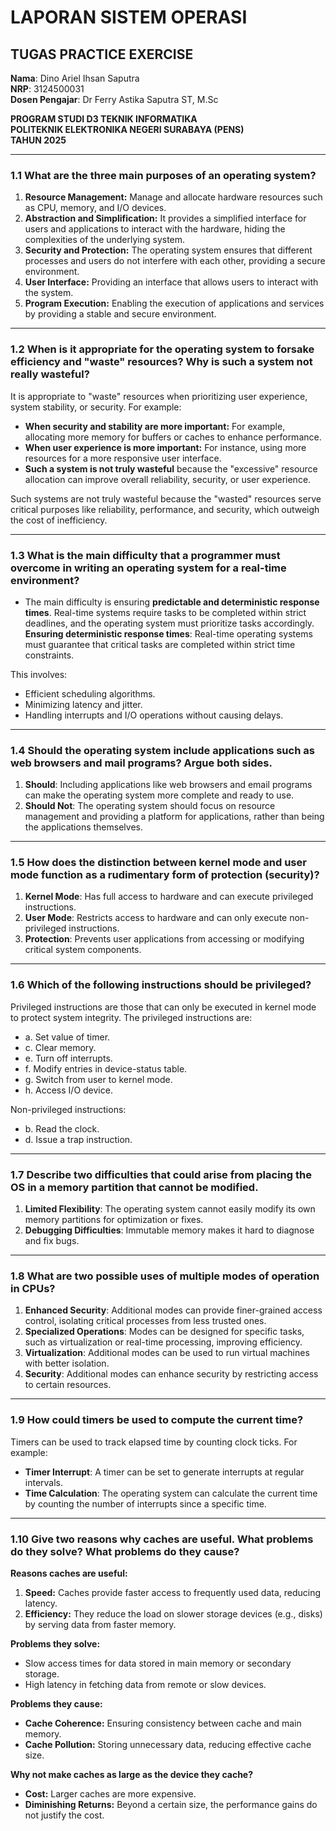 # LAPORAN SISTEM OPERASI  
## TUGAS PRACTICE EXERCISE  

**Nama**: Dino Ariel Ihsan Saputra  
**NRP**: 3124500031  
**Dosen Pengajar**: Dr Ferry Astika Saputra ST, M.Sc  

**PROGRAM STUDI D3 TEKNIK INFORMATIKA**  
**POLITEKNIK ELEKTRONIKA NEGERI SURABAYA (PENS)**  
**TAHUN 2025**  

---

### 1.1 What are the three main purposes of an operating system?

1. **Resource Management:** Manage and allocate hardware resources such as CPU, memory, and I/O devices.
2. **Abstraction and Simplification:** It provides a simplified interface for users and applications to interact with the hardware, hiding the complexities of the underlying system.
3. **Security and Protection:** The operating system ensures that different processes and users do not interfere with each other, providing a secure environment.
4. **User Interface:** Providing an interface that allows users to interact with the system.
5. **Program Execution:** Enabling the execution of applications and services by providing a stable and secure environment.

---

### 1.2 When is it appropriate for the operating system to forsake efficiency and "waste" resources? Why is such a system not really wasteful?

It is appropriate to "waste" resources when prioritizing user experience, system stability, or security. For example:

- **When security and stability are more important:** For example, allocating more memory for buffers or caches to enhance performance.
- **When user experience is more important:** For instance, using more resources for a more responsive user interface.
- **Such a system is not truly wasteful** because the "excessive" resource allocation can improve overall reliability, security, or user experience.

Such systems are not truly wasteful because the "wasted" resources serve critical purposes like reliability, performance, and security, which outweigh the cost of inefficiency.

---

### 1.3 What is the main difficulty that a programmer must overcome in writing an operating system for a real-time environment?

- The main difficulty is ensuring **predictable and deterministic response times**. Real-time systems require tasks to be completed within strict deadlines, and the operating system must prioritize tasks accordingly. **Ensuring deterministic response times**: Real-time operating systems must guarantee that critical tasks are completed within strict time constraints.

This involves:

- Efficient scheduling algorithms.
- Minimizing latency and jitter.
- Handling interrupts and I/O operations without causing delays.

---

### 1.4 Should the operating system include applications such as web browsers and mail programs? Argue both sides.

1. **Should**: Including applications like web browsers and email programs can make the operating system more complete and ready to use.
2. **Should Not**: The operating system should focus on resource management and providing a platform for applications, rather than being the applications themselves.

---

### 1.5 How does the distinction between kernel mode and user mode function as a rudimentary form of protection (security)?

1. **Kernel Mode**: Has full access to hardware and can execute privileged instructions.
2. **User Mode**: Restricts access to hardware and can only execute non-privileged instructions.
3. **Protection**: Prevents user applications from accessing or modifying critical system components.

---

### 1.6 Which of the following instructions should be privileged?

Privileged instructions are those that can only be executed in kernel mode to protect system integrity. The privileged instructions are:

- a. Set value of timer.
- c. Clear memory.
- e. Turn off interrupts.
- f. Modify entries in device-status table.
- g. Switch from user to kernel mode.
- h. Access I/O device.

Non-privileged instructions:

- b. Read the clock.
- d. Issue a trap instruction.

---

### 1.7 Describe two difficulties that could arise from placing the OS in a memory partition that cannot be modified.

1. **Limited Flexibility**: The operating system cannot easily modify its own memory partitions for optimization or fixes.
2. **Debugging Difficulties**: Immutable memory makes it hard to diagnose and fix bugs.

---

### 1.8 What are two possible uses of multiple modes of operation in CPUs?

1. **Enhanced Security**: Additional modes can provide finer-grained access control, isolating critical processes from less trusted ones.
2. **Specialized Operations**: Modes can be designed for specific tasks, such as virtualization or real-time processing, improving efficiency.
3. **Virtualization**: Additional modes can be used to run virtual machines with better isolation.
4. **Security**: Additional modes can enhance security by restricting access to certain resources.

---

### 1.9 How could timers be used to compute the current time?

Timers can be used to track elapsed time by counting clock ticks. For example:

- **Timer Interrupt**: A timer can be set to generate interrupts at regular intervals.
- **Time Calculation**: The operating system can calculate the current time by counting the number of interrupts since a specific time.

---

### 1.10 Give two reasons why caches are useful. What problems do they solve? What problems do they cause?

**Reasons caches are useful:**

1. **Speed:** Caches provide faster access to frequently used data, reducing latency.
2. **Efficiency:** They reduce the load on slower storage devices (e.g., disks) by serving data from faster memory.

**Problems they solve:**

- Slow access times for data stored in main memory or secondary storage.
- High latency in fetching data from remote or slow devices.

**Problems they cause:**

- **Cache Coherence:** Ensuring consistency between cache and main memory.
- **Cache Pollution:** Storing unnecessary data, reducing effective cache size.

**Why not make caches as large as the device they cache?**

- **Cost:** Larger caches are more expensive.
- **Diminishing Returns:** Beyond a certain size, the performance gains do not justify the cost.
